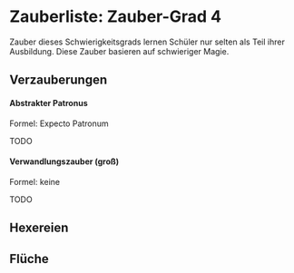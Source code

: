 # Zauberliste: Zauber-Grad 4

Zauber dieses Schwierigkeitsgrads lernen Schüler nur selten als Teil ihrer Ausbildung. Diese Zauber basieren auf schwieriger Magie.

## Verzauberungen

#### Abstrakter Patronus

Formel: Expecto Patronum

TODO

#### Verwandlungszauber (groß)

Formel: keine

TODO



## Hexereien

## Flüche

